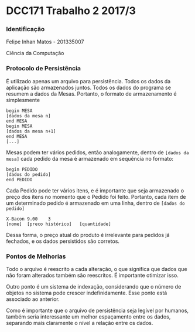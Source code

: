 # DCC171 Trabalho 2 2017/3

### Identificação

Felipe Inhan Matos - 201335007

Ciência da Computação

### Protocolo de Persistência

É utilizado apenas um arquivo para persistência. Todos os dados da aplicação são armazenados juntos.
Todos os dados do programa se resumem a dados da Mesas. Portanto, o formato de armazenamento é simplesmente

```
begin MESA
[dados da mesa n]
end MESA
begin MESA
[dados da mesa n+1]
end MESA
[...]
```

Mesas podem ter vários pedidos, então analogamente, dentro de `[dados da mesa]` cada pedido da mesa é armazenado em sequência no formato:

```
begin PEDIDO
[dados do pedido]
end PEDIDO
```

Cada Pedido pode ter vários itens, e é importante que seja armazenado o preço dos itens no momento que o Pedido foi feito.
Portanto, cada item de um determinado  pedido é armazenado em uma linha, dentro de `[dados do pedido]`

```
X-Bacon	9.00	3
[nome]	[preco histórico]	[quantidade]
```

Dessa forma, o preço atual do produto é irrelevante para pedidos já fechados, e os dados persistidos são corretos.

### Pontos de Melhorias

Todo o arquivo é reescrito a cada alteração, o que significa que dados que não foram alterados também são reescritos. É importante otimizar isso.

Outro ponto é um sistema de indexação, considerando que o número de objetos no sistema pode crescer indefinidamente. Esse ponto está associado ao anterior.

Como é importante que o arquivo de persistência seja legível por humanos, também seria interessante um melhor espaçamento entre os dados, separando mais claramente o nível a relação entre os dados.